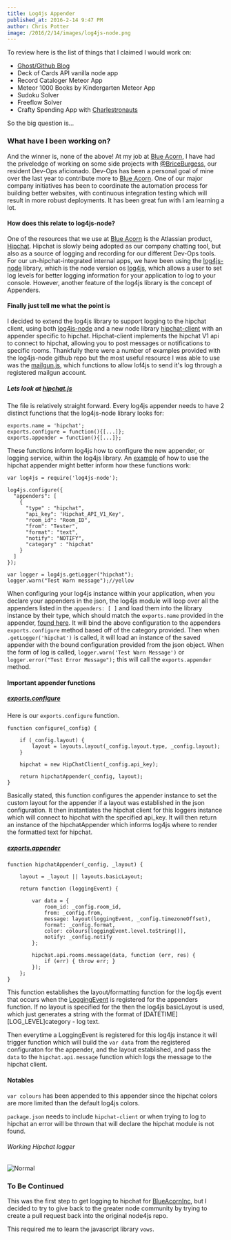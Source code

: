 ```yaml
---
title: Log4js Appender
published_at: 2016-2-14 9:47 PM
author: Chris Potter
image: /2016/2/14/images/log4js-node.png
---
```

To review here is the list of things that I claimed I would work on:

 - [Ghost/Github Blog](https://github.com/cpotter/cpotter.github.io)
 - Deck of Cards API vanilla node app
 - Record Cataloger Meteor App
 - Meteor 1000 Books by Kindergarten Meteor App
 - Sudoku Solver
 - Freeflow Solver
 - Crafty Spending App with [Charlestronauts](https://github.com/Charlestronauts)

 So the big question is...
### What have I been working on?
And the winner is, none of the above!  At my job at [Blue Acorn](https://github.com/BlueAcornInc), I have had the priveledge of working on some side projects with [@BriceBurgess](https://github.com/briceburg), our resident Dev-Ops aficionado. Dev-Ops has been a personal goal of mine over the last year to contribute more to [Blue Acorn](https://github.com/BlueAcornInc). One of our major company initiatives has been to coordinate the automation process for building better websites, with continuous integration testing which will result in more robust deployments.  It has been great fun with I am learning a lot.

#### How does this relate to log4js-node?
One of the resources that we use at [Blue Acorn](https://github.com/BlueAcornInc) is the Atlassian product, [Hipchat](www.hipchat.com).  Hipchat is slowly being adopted as our company chatting tool, but also as a source of logging and recording for our different Dev-Ops tools.  For our un-hipchat-integrated internal apps, we have been using the [log4js-node](https://github.com/nomiddlename/log4js-node) library, which is the node version os [log4js](http://stritti.github.io/log4js/docu/users-guide.html), which allows a user to set log levels for better logging information for your application to log to your console.  However, another feature of the log4js library is the concept of Appenders.

#### Finally just tell me what the point is
I decided to extend the log4js library to support logging to the hipchat client, using both [log4js-node](https://github.com/nomiddlename/log4js-node) and a new node library [hipchat-client](https://github.com/germanrcuriel/hipchat-client) with an appender specific to hipchat.  Hipchat-client implements the hipchat V1 api to connect to hipchat, allowing you to post messages or notifications to specific rooms.  Thankfully there were a number of examples provided with the log4js-node github repo but the most useful resource I was able to use was the [mailgun.js](https://github.com/chrispotter/log4js-node/blob/hipchat-connection/lib/appenders/mailgun.js), which functions to allow lof4js to send it's log through a registered mailgun account.

##### Lets look at [hipchat.js](https://github.com/chrispotter/log4js-node/blob/hipchat-connection/lib/appenders/hipchat.js)
The file is relatively straight forward.  Every log4js appender needs to have 2 distinct functions that the log4js-node library looks for:
```
exports.name = 'hipchat';
exports.configure = function(){[...]};
exports.appender = function(){[...]};
```

These functions inform log4js how to configure the new appender, or logging service, within the log4js library.  An [example](https://github.com/chrispotter/log4js-node/blob/hipchat-connection/examples/hipchat-appender.js) of how to use the hipchat appender might better inform how these functions work:
```
var log4js = require('log4js-node');

log4js.configure({
  "appenders": [
    {
      "type" : "hipchat",
      "api_key": 'Hipchat_API_V1_Key',
      "room_id": "Room_ID",
      "from": "Tester",
      "format": "text",
      "notify": "NOTIFY",
      "category" : "hipchat"
    }
  ]
});

var logger = log4js.getLogger("hipchat");
logger.warn("Test Warn message");//yellow
```
When configuring your log4js instance within your application, when you declare your appenders in the json, the log4js module will loop over all the appenders listed in the `appenders: [ ]` and load them into the library instance by their type, which should match the `exports.name` provided in the appender, [found here](https://github.com/chrispotter/log4js-node/blob/hipchat-connection/lib/log4js.js#L221). It will bind the above configuration to the appenders `exports.configure` method based off of the category provided.  Then when `.getLogger('hipchat')` is called, it will load an instance of the saved appender with the bound configuration provided from the json object. When the form of log is called, `logger.warn('Test Warn Message')` or `logger.error("Test Error Message");` this will call the `exports.appender` method.
#### Important appender functions
##### [exports.configure](https://github.com/chrispotter/log4js-node/blob/hipchat-connection/lib/appenders/hipchat.js#L41)
Here is our `exports.configure` function.
```
function configure(_config) {

    if (_config.layout) {
        layout = layouts.layout(_config.layout.type, _config.layout);
    }

    hipchat = new HipChatClient(_config.api_key);

    return hipchatAppender(_config, layout);
}
```
Basically stated, this function configures the appender instance to set the custom layout for the appender if a layout was established in the json configuration.  It then instantiates the hipchat client for this loggers instance which will connect to hipchat with the specified api_key.  It will then return an instance of the hipchatAppender which informs log4js where to render the formatted text for hipchat.

##### [exports.appender](https://github.com/chrispotter/log4js-node/blob/hipchat-connection/lib/appenders/hipchat.js#L20)

```
function hipchatAppender(_config, _layout) {

    layout = _layout || layouts.basicLayout;

    return function (loggingEvent) {

        var data = {
            room_id: _config.room_id,
            from: _config.from,
            message: layout(loggingEvent, _config.timezoneOffset),
            format: _config.format,
            color: colours[loggingEvent.level.toString()],
            notify: _config.notify
        };

        hipchat.api.rooms.message(data, function (err, res) {
            if (err) { throw err; }
        });
    };
}
```
This function establishes the layout/formatting function for the log4js event that occurs when the [LoggingEvent](https://github.com/chrispotter/log4js-node/blob/hipchat-connection/lib/logger.js#L18) is registered for the appenders function. If no layout is specified for the then the log4js basicLayout is used, which just generates a string with the format of [DATETIME][LOG_LEVEL]category - log text.

Then everytime a LoggingEvent is registered for this log4js instance it will trigger function which will build the `var data` from the registered configuraton for the appender, and the layout established, and pass the `data` to the `hipchat.api.message` function which logs the message to the hipchat client.  

#### Notables
`var colours` has been appended to this appender since the hipchat colors are more limited than the default log4js colors.  

`package.json` needs to include `hipchat-client` or when trying to log to hipchat an error will be thrown that will declare the hipchat module is not found.

###### Working Hipchat logger
![Normal](/2016/2/14/images/hipchat-log.png)


### To Be Continued
This was the first step to get logging to hipchat for [BlueAcornInc](https://github.com/BlueAcornInc), but I decided to try to give back to the greater node community by trying to create a pull request back into the original node4js repo.  

This required me to learn the javascript library `vows`.
